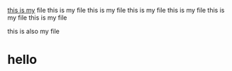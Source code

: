 <p><a href="www.111.cn">this is my</a> file  this is my file  this is my file
this is my file
this is my file
this is my file
this is my file<br>
</p>
<p>this is also my file
<h1>hello</h1>
